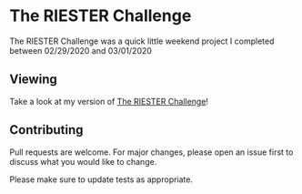 # The RIESTER Challenge

The RIESTER Challenge was a quick little weekend project I completed between 02/29/2020 and 03/01/2020

## Viewing

Take a look at my version of [The RIESTER Challenge](https://amdorma.github.io/RIESTER-Challenge/)!

## Contributing
Pull requests are welcome. For major changes, please open an issue first to discuss what you would like to change.

Please make sure to update tests as appropriate.
